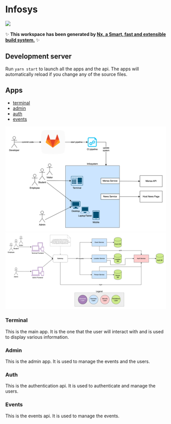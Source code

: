 # Infosys

<a alt="Nx logo" href="https://nx.dev" target="_blank" rel="noreferrer"><img src="https://raw.githubusercontent.com/nrwl/nx/master/images/nx-logo.png" width="45"></a>

✨ **This workspace has been generated by [Nx, a Smart, fast and extensible build system.](https://nx.dev)** ✨

## Development server

Run `yarn start` to launch all the apps and the api. The apps will automatically reload if you change any of the source files.

## Apps

- [terminal](http://localhost:4200)
- [admin](http://localhost:4300)
- [auth](http://localhost:3334/api)
- [events](http://localhost:3333/api)

![logical architecture](./docs/logical-view.png)
![component architecture](./docs/component-view.png)

### Terminal

This is the main app. It is the one that the user will interact with and is used to display various information.

### Admin

This is the admin app. It is used to manage the events and the users.

### Auth

This is the authentication api. It is used to authenticate and manage the users.

### Events

This is the events api. It is used to manage the events.
